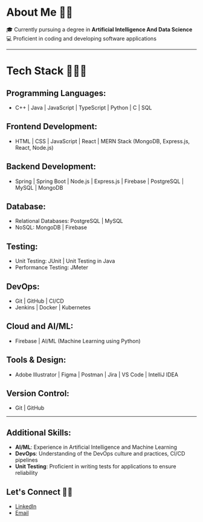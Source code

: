 <!--
**Priyanka2283/Priyanka2283** is a ✨ _special_ ✨ repository because its `README.md` (this file) appears on your GitHub profile.

Here are some ideas to get you started:

- 🔭 I’m currently working on ...
- 🌱 I’m currently learning ...
- 👯 I’m looking to collaborate on ...
- 🤔 I’m looking for help with ...
- 💬 Ask me about ...
- 📫 How to reach me: ...
- 😄 Pronouns: ...
- ⚡ Fun fact: ...
-->
# About Me 🌟✨
🎓 Currently pursuing a degree in **Artificial Intelligence And Data Science**  
💻 Proficient in coding and developing software applications 

---

# Tech Stack 🧑‍💻🚀

## Programming Languages:
- C++ | Java | JavaScript | TypeScript | Python | C | SQL

## Frontend Development:
- HTML | CSS | JavaScript | React | MERN Stack (MongoDB, Express.js, React, Node.js)

## Backend Development:
- Spring | Spring Boot | Node.js | Express.js | Firebase | PostgreSQL | MySQL | MongoDB

## Database:
- Relational Databases: PostgreSQL | MySQL
- NoSQL: MongoDB | Firebase

## Testing:
- Unit Testing: JUnit | Unit Testing in Java
- Performance Testing: JMeter

## DevOps:
- Git | GitHub | CI/CD
- Jenkins | Docker | Kubernetes 

## Cloud and AI/ML:
- Firebase | AI/ML (Machine Learning using Python)

## Tools & Design:
- Adobe Illustrator | Figma | Postman | Jira | VS Code | IntelliJ IDEA

## Version Control:
- Git | GitHub

---

## Additional Skills:
- **AI/ML**: Experience in Artificial Intelligence and Machine Learning
- **DevOps**: Understanding of the DevOps culture and practices, CI/CD pipelines
- **Unit Testing**: Proficient in writing tests for applications to ensure reliability


<!--
## My Projects 🌟🎯  

### **E-College Password Manager App - Vaultify**  
*Description*: (Provide a brief description of your project here, such as its features or what makes it unique.)

--->

## Let's Connect 🤝🌐  
- [LinkedIn](your-linkedin-profile)  
- [Email](mailto:gaikwadpriyanka1228@gmail.com)

